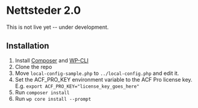 # Nettsteder 2.0

This is not live yet -- under development.


## Installation

1. Install [Composer](https://getcomposer.org) and [WP-CLI](https://wp-cli.org/)
1. Clone the repo
1. Move `local-config-sample.php` to `../local-config.php` and edit it.
1. Set the ACF_PRO_KEY environment variable to the ACF Pro license key. E.g. `export ACF_PRO_KEY="license_key_goes_here"`
1. Run `composer install`
1. Run `wp core install --prompt`
